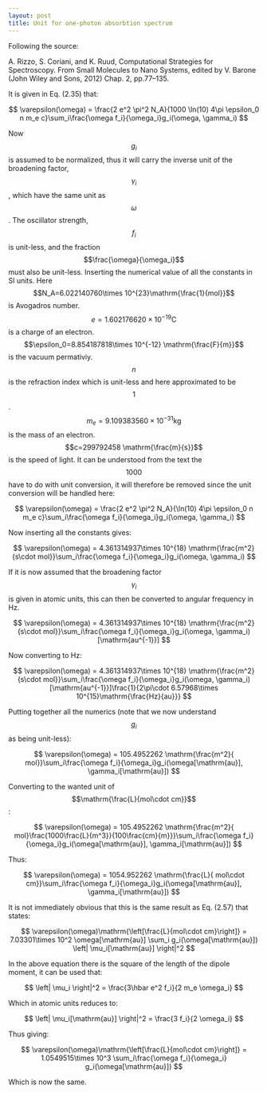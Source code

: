 ```yaml
---
layout: post
title: Unit for one-photon absorbtion spectrum
---
```


Following the source:

A. Rizzo, S. Coriani,  and K. Ruud, Computational Strategies for Spectroscopy. From Small Molecules  to  Nano Systems, edited by V. Barone (John Wiley and Sons, 2012) Chap. 2, pp.77–135.

It is given in Eq. (2.35) that:

$$ \varepsilon(\omega) = \frac{2 e^2 \pi^2 N_A}{1000 \ln(10) 4\pi \epsilon_0 n m_e c}\sum_i\frac{\omega f_i}{\omega_i}g_i(\omega, \gamma_i) $$

Now $$g_i$$ is assumed to be normalized, thus it will carry the inverse unit of the broadening factor, $$\gamma_i$$, which have the same unit as $$\omega$$.
The oscillator strength, $$f_i$$ is unit-less, and the fraction $$\frac{\omega}{\omega_i}$$ must also be unit-less.
Inserting the numerical value of all the constants in SI units.
Here $$N_A=6.022140760\times 10^{23}\mathrm{\frac{1}{mol}}$$ is Avogadros number.
$$e=1.602176620\times10^{-19}\mathrm{C}$$ is a charge of an electron.
$$\epsilon_0=8.854187818\times 10^{-12} \mathrm{\frac{F}{m}}$$ is the vacuum permativiy.
$$n$$ is the refraction index which is unit-less and here approximated to be $$1$$.
$$m_e=9.109383560\times 10^{-31} \mathrm{kg}$$ is the mass of an electron.
$$c=299792458 \mathrm{\frac{m}{s}}$$ is the speed of light.
It can be understood from the text the $$1000$$ have to do with unit conversion, it will therefore be removed since the unit conversion will be handled here:

$$ \varepsilon(\omega) = \frac{2 e^2 \pi^2 N_A}{\ln(10) 4\pi \epsilon_0 n m_e c}\sum_i\frac{\omega f_i}{\omega_i}g_i(\omega, \gamma_i) $$

Now inserting all the constants gives:

$$ \varepsilon(\omega) = 4.361314937\times 10^{18} \mathrm{\frac{m^2}{s\cdot mol}}\sum_i\frac{\omega f_i}{\omega_i}g_i(\omega, \gamma_i) $$

If it is now assumed that the broadening factor $$\gamma_i$$ is given in atomic units, this can then be converted to angular frequency in Hz.

$$ \varepsilon(\omega) = 4.361314937\times 10^{18} \mathrm{\frac{m^2}{s\cdot mol}}\sum_i\frac{\omega f_i}{\omega_i}g_i(\omega, \gamma_i)[\mathrm{au^{-1}}] $$

Now converting to Hz:

$$  \varepsilon(\omega) = 4.361314937\times 10^{18} \mathrm{\frac{m^2}{s\cdot mol}}\sum_i\frac{\omega f_i}{\omega_i}g_i(\omega, \gamma_i)[\mathrm{au^{-1}}]\frac{1}{2\pi\cdot 6.57968\times 10^{15}\mathrm{\frac{Hz}{au}}} $$

Putting together all the numerics (note that we now understand $$g_i$$ as being unit-less):

$$ \varepsilon(\omega) = 105.4952262 \mathrm{\frac{m^2}{ mol}}\sum_i\frac{\omega f_i}{\omega_i}g_i(\omega[\mathrm{au}], \gamma_i[\mathrm{au}]) $$

Converting to the wanted unit of $$\mathrm{\frac{L}{mol\cdot cm}}$$:

$$ \varepsilon(\omega) = 105.4952262 \mathrm{\frac{m^2}{ mol}\frac{1000\frac{L}{m^3}}{100\frac{cm}{m}}}\sum_i\frac{\omega f_i}{\omega_i}g_i(\omega[\mathrm{au}], \gamma_i[\mathrm{au}]) $$

Thus:

$$ \varepsilon(\omega) = 1054.952262 \mathrm{\frac{L}{ mol\cdot cm}}\sum_i\frac{\omega f_i}{\omega_i}g_i(\omega[\mathrm{au}], \gamma_i[\mathrm{au}]) $$

It is not immediately obvious that this is the same result as Eq. (2.57) that states:

$$ \varepsilon(\omega)\mathrm{\left[\frac{L}{mol\cdot cm}\right]} = 7.03301\times 10^2 \omega[\mathrm{au}] \sum_i g_i(\omega[\mathrm{au}]) \left| \mu_i[\mathrm{au}] \right|^2 $$

In the above equation there is the square of the length of the dipole moment, it can be used that:

$$  \left| \mu_i \right|^2 = \frac{3\hbar e^2 f_i}{2 m_e \omega_i} $$

Which in atomic units reduces to:

$$ \left| \mu_i[\mathrm{au}] \right|^2 = \frac{3 f_i}{2 \omega_i} $$

Thus giving:

$$ \varepsilon(\omega)\mathrm{\left[\frac{L}{mol\cdot cm}\right]} = 1.0549515\times 10^3 \sum_i\frac{\omega f_i}{\omega_i} g_i(\omega[\mathrm{au}]) $$

Which is now the same.

